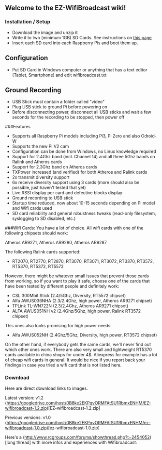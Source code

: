 ## Welcome to the EZ-WifiBroadcast wiki!  

### Installation / Setup
- Download the image and unzip it
- Write it to two (minimum 1GB) SD Cards. See instructions on [this page](https://www.raspberrypi.org/documentation/installation/installing-images/)
- Insert each SD card into each Raspberry Pis and boot them up.


Configuration
-------------
- Put SD Card in Windows computer or anything that has a text editor (Tablet, Smartphone) and edit wifibroadcast.txt




Ground Recording
----------------
- USB Stick must contain a folder called "video"
- Plug USB stick to ground Pi before powering on
- Before disconnecting power, disconnect all USB sticks and wait a few seconds for the recording to be stopped, then power off


###Features
- Supports all Raspberry Pi models including Pi3, Pi Zero and also Odroid-W
- Supports the new Pi V2 cam
- Configuration can be done from Windows, no Linux knowledge required
- Support for 2.4Ghz band (incl. Channel 14) and all three 5Ghz bands on Ralink and Atheros cards
- Support for 2.3Ghz band on Atheros cards
- TXPower increased (and verified) for both Atheros and Ralink cards
- 2x transmit diversity support
- 6x receive diversity support using 3 cards (more should also be possible, just haven't tested that yet)
- Live RSSI display per card and defective blocks display
- Ground recording to USB stick
- Startup time reduced, now about 10-15 seconds depending on Pi model and Wifi cards used
- SD card reliability and general robustness tweaks (read-only filesystem, syslogging to SD disabled, etc.)


###Wifi Cards:
You have a lot of choice. All wifi cards with one of the following chipsets should work:

Atheros AR9271, Atheros AR9280, Atheros AR9287

The following Ralink cards supported: 
 - RT2070, RT2770, RT2870, RT3070, RT3071, RT3072, RT3370, RT3572, RT5370, RT5372, RT5572

However, there might be whatever small issues that prevent those cards from working, so if you want to play it safe, choose one of the cards that have been tested by different people and definitely work:

- CSL 300Mbit Stick (2.4/5Ghz, Diversity, RT5572 chipset)
- Alfa AWUS036NHA (2.3/2.4Ghz, high power, Atheros AR9271 chipset)
- TPLink TL-WN722N (2.3/2.4Ghz, Atheros AR9271 chipset)
- ALFA AWUS051NH v2 (2.4Ghz/5Ghz, high power, Ralink RT3572 chipset)

This ones also looks promising for high power needs:
- Alfa AWUS052NH (2.4Ghz/5Ghz, Diversity, high power, RT3572 chipset)

On the other hand, if everybody gets the same cards, we'll never find out which other ones work. There are also very small and lightweight RT5370 cards available in china shops for under 4$. Aliexpress for example has a lot of cheap wifi cards in general. It would be nice if you report back your findings in case you tried a wifi card that is not listed here.

### Download
Here are direct download links to images.

Latest version: v1.2  
(https://googledrive.com/host/0B8ke2EKPqvORMFAtSU1RbmxENHM/EZ-wifibroadcast-1.2.zip)[EZ-wifibroadcast-1.2.zip]

Previous versions: v1.0  
(https://googledrive.com/host/0B8ke2EKPqvORMFAtSU1RbmxENHM/ez-wifibroadcast-1.0.zip)[ez-wifibroadcast-1.0.zip]

Here's a (http://www.rcgroups.com/forums/showthread.php?t=2454052)[long thread] with more infos and experiences with Wifibroadcast: